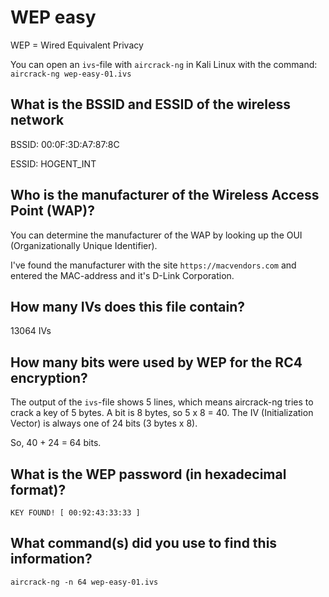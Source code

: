 # WEP easy

WEP = Wired Equivalent Privacy

You can open an `ivs`-file with `aircrack-ng` in Kali Linux with the command: `aircrack-ng wep-easy-01.ivs`

## What is the BSSID and ESSID of the wireless network

BSSID: 00:0F:3D:A7:87:8C

ESSID: HOGENT_INT

## Who is the manufacturer of the Wireless Access Point (WAP)?

You can determine the manufacturer of the WAP by looking up the OUI (Organizationally Unique Identifier).

I've found the manufacturer with the site `https://macvendors.com` and entered the MAC-address and it's D-Link Corporation.

## How many IVs does this file contain?

13064 IVs

## How many bits were used by WEP for the RC4 encryption?

The output of the `ivs`-file shows 5 lines, which means aircrack-ng tries to crack a key of 5 bytes. A bit is 8 bytes, so 5 x 8 = 40. The IV (Initialization Vector) is always one of 24 bits (3 bytes x 8).

So, 40 + 24 = 64 bits.

## What is the WEP password (in hexadecimal format)?

`KEY FOUND! [ 00:92:43:33:33 ]`

## What command(s) did you use to find this information?

`aircrack-ng -n 64 wep-easy-01.ivs`

